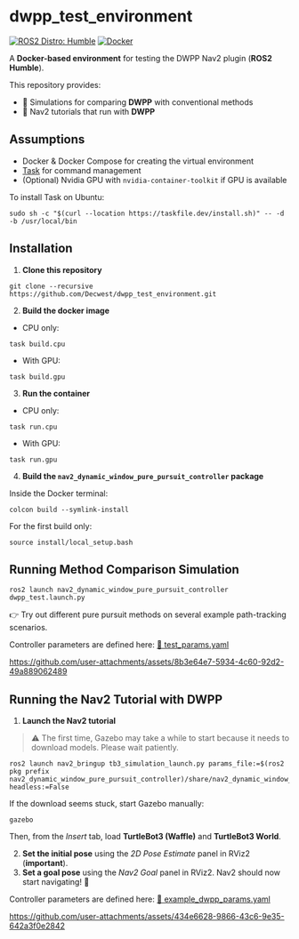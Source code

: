 # dwpp_test_environment

[![ROS2 Distro: Humble](https://img.shields.io/badge/ROS2-Humble-blue.svg)](https://docs.ros.org/en/humble/index.html) [![Docker](https://img.shields.io/badge/Docker-blue.svg)](https://www.docker.com/)

A **Docker-based environment** for testing the DWPP Nav2 plugin (**ROS2 Humble**).

This repository provides:
- 📘 Simulations for comparing **DWPP** with conventional methods  
- 🚀 Nav2 tutorials that run with **DWPP**


## Assumptions

- Docker & Docker Compose for creating the virtual environment  
- [Task](https://taskfile.dev/docs/installation) for command management  
- (Optional) Nvidia GPU with `nvidia-container-toolkit` if GPU is available  

To install Task on Ubuntu:

```shell
sudo sh -c "$(curl --location https://taskfile.dev/install.sh)" -- -d -b /usr/local/bin
```

## Installation
1. **Clone this repository**

```shell
git clone --recursive https://github.com/Decwest/dwpp_test_environment.git
```

2. **Build the docker image**

- CPU only:
```shell
task build.cpu
```

- With GPU:
```shell
task build.gpu
```

3. **Run the container**

- CPU only:
```shell
task run.cpu
```

- With GPU:
```shell
task run.gpu
```

4. **Build the `nav2_dynamic_window_pure_pursuit_controller` package**

Inside the Docker terminal:
```shell
colcon build --symlink-install
```

For the first build only:
```shell
source install/local_setup.bash
```

## Running Method Comparison Simulation

```shell
ros2 launch nav2_dynamic_window_pure_pursuit_controller dwpp_test.launch.py
```

👉 Try out different pure pursuit methods on several example path-tracking scenarios.

Controller parameters are defined here:
[🔗 test_params.yaml](https://github.com/Decwest/nav2_dynamic_window_pure_pursuit_controller/blob/main/config/test_params.yaml)

https://github.com/user-attachments/assets/8b3e64e7-5934-4c60-92d2-49a889062489

## Running the Nav2 Tutorial with DWPP

1. **Launch the Nav2 tutorial**

> ⚠️ The first time, Gazebo may take a while to start because it needs to download models. Please wait patiently.


```shell
ros2 launch nav2_bringup tb3_simulation_launch.py params_file:=$(ros2 pkg prefix nav2_dynamic_window_pure_pursuit_controller)/share/nav2_dynamic_window_pure_pursuit_controller/config/example_dwpp_params.yaml headless:=False
```

If the download seems stuck, start Gazebo manually:

```shell
gazebo
```

Then, from the *Insert* tab, load **TurtleBot3 (Waffle)** and **TurtleBot3 World**.

2. **Set the initial pose** using the *2D Pose Estimate* panel in RViz2 (**important**).
3. **Set a goal pose** using the *Nav2 Goal* panel in RViz2. Nav2 should now start navigating! 🚀

Controller parameters are defined here:
[🔗 example_dwpp_params.yaml](https://github.com/Decwest/nav2_dynamic_window_pure_pursuit_controller/blob/main/config/example_dwpp_params.yaml)

https://github.com/user-attachments/assets/434e6628-9866-43c6-9e35-642a3f0e2842
